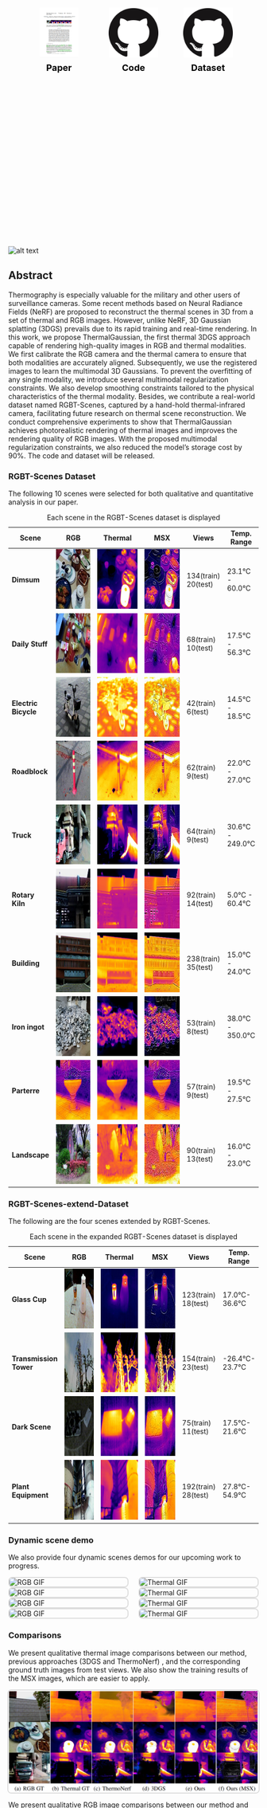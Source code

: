 
<div style="display: flex; justify-content: center; align-items: center; gap: 50px; height: 20vh;">
  <a href="https://arxiv.org/abs/2409.07200" style="display: flex; flex-direction: column; align-items: center; text-decoration: none; color: #000000; font-size: 18px; font-weight: bold; transition: text-decoration 0.3s ease;">
    <img src="paper.png" alt="Paper" style="width: 100px; height: 100px; object-fit: contain; margin-bottom: 10px;"> Paper
  </a>
  <a href="https://github.com/chen-hangyu/Thermal-Gaussian-main" style="display: flex; flex-direction: column; align-items: center; text-decoration: none; color: #000000; font-size: 18px; font-weight: bold; transition: text-decoration 0.3s ease;">
    <img src="github.png" alt="Code" style="width: 100px; height: 100px; object-fit: contain; margin-bottom: 10px;"> Code
  </a>
  <a href="https://drive.google.com/drive/folders/1xuPwqezNW_LSB5C-H8TQFJ7nLoSS2BOg?usp=drive_link" style="display: flex; flex-direction: column; align-items: center; text-decoration: none; color: #000000; font-size: 18px; font-weight: bold; transition: text-decoration 0.3s ease;">
    <img src="github.png" alt="Code" style="width: 100px; height: 100px; object-fit: contain; margin-bottom: 10px;"> Dataset
  </a>
</div>


              
![alt text](pipline.png)


## Abstract
Thermography is especially valuable for the military and other users of surveillance cameras. Some recent methods based on Neural Radiance Fields (NeRF) are
proposed to reconstruct the thermal scenes in 3D from a set of thermal and RGB images. However, unlike NeRF, 3D Gaussian splatting (3DGS) prevails due to its
rapid training and real-time rendering. In this work, we propose ThermalGaussian, the first thermal 3DGS approach capable of rendering high-quality images in
RGB and thermal modalities. We first calibrate the RGB camera and the thermal camera to ensure that both modalities are accurately aligned. Subsequently, we use the registered images to learn the multimodal 3D Gaussians. To prevent the overfitting of any single modality, we introduce several multimodal regularization
constraints. We also develop smoothing constraints tailored to the physical characteristics of the thermal modality. Besides, we contribute a real-world dataset
named RGBT-Scenes, captured by a hand-hold thermal-infrared camera, facilitating future research on thermal scene reconstruction. We conduct comprehensive experiments to show that ThermalGaussian achieves photorealistic rendering of thermal images and improves the rendering quality of RGB images. With the proposed multimodal regularization constraints, we also reduced the model’s storage cost by 90%. The code and dataset will be released.


### RGBT-Scenes Dataset
The following 10 scenes were selected for both qualitative and quantitative analysis in our paper.
<table>
        <colgroup>
                <col style="width: 12%;">
                <col style="width: 22%;">
                <col style="width: 22%;">
                <col style="width: 22%;">
                <col style="width: 10%;"> 
                <col style="width: 12%;"> 
        </colgroup>
        <caption>Each scene in the RGBT-Scenes dataset is displayed</caption>
        <thead>
            <tr>
                <th>Scene</th>
                <th>RGB</th>
                <th>Thermal</th>
                <th>MSX</th>
                <th>Views</th>
                <th class="temperature">Temp. Range</th>
            </tr>
        </thead>
        <tbody>
            <tr>
                <td><strong>Dimsum</strong></td>
                <td><img src="dataset/dimsum_rgb.jpg" alt="Dimsum RGB" width="160px" height="120px"></td>
                <td><img src="dataset/dimsum_thermal.jpg" alt="Dimsum Thermal" width="160px" height="120px"></td>
                <td><img src="dataset/dimsum_msx.jpg" alt="Dimsum MSX" width="160px" height="120px"></td>
                <td>134(train) 20(test)</td>
                <td class="temperature">23.1°C - 60.0°C</td>
            </tr>
            <tr>
                <td><strong>Daily Stuff</strong></td>
                <td><img src="dataset/DailyStuff_rgb.jpg" alt="Daily Stuff RGB" width="160px" height="120px"></td>
                <td><img src="dataset/DailyStuff_thermal.jpg" alt="Daily Stuff Thermal" width="160px" height="120px"></td>
                <td><img src="dataset/DailyStuff_msx.jpg" alt="Daily Stuff MSX" width="160px" height="120px"></td>
                <td>68(train) 10(test)</td>
                <td class="temperature">17.5°C - 56.3°C</td>
            </tr>
            <tr>
                <td><strong>Electric Bicycle</strong></td>
                <td><img src="dataset/electromobile_rgb.jpg" alt="Electric Bicycle RGB" width="160px" height="120px"></td>
                <td><img src="dataset/electromobile_thermal.jpg" alt="Electric Bicycle Thermal" width="160px" height="120px"></td>
                <td><img src="dataset/electromobile_msx.jpg" alt="Electric Bicycle MSX" width="160px" height="120px"></td>
                <td>42(train) 6(test)</td>
                <td class="temperature">14.5°C - 18.5°C</td>
            </tr>
            <tr>
                <td><strong>Roadblock</strong></td>
                <td><img src="dataset/roadblock_rgb.jpg" alt="Roadblock RGB" width="160px" height="120px"></td>
                <td><img src="dataset/roadblock_thermal.jpg" alt="Roadblock Thermal" width="160px" height="120px"></td>
                <td><img src="dataset/roadblock_msx.jpg" alt="Roadblock MSX" width="160px" height="120px"></td>
                <td>62(train) 9(test)</td>
                <td class="temperature">22.0°C - 27.0°C</td>
            </tr>
            <tr>
                <td><strong>Truck</strong></td>
                <td><img src="dataset/residue_truck_rgb.jpg" alt="Truck RGB" width="160px" height="120px"></td>
                <td><img src="dataset/residue_truck_thermal.jpg" alt="Truck Thermal" width="160px" height="120px"></td>
                <td><img src="dataset/residue_truck_msx.jpg" alt="Truck MSX" width="160px" height="120px"></td>
                <td>64(train) 9(test)</td>
                <td class="temperature">30.6°C - 249.0°C</td>
            </tr>
            <tr>
                <td><strong>Rotary Kiln</strong></td>
                <td><img src="dataset/Rotary_Kiln_rgb.jpg" alt="Rotary Kiln RGB" width="160px" height="120px"></td>
                <td><img src="dataset/Rotary_Kiln_thermal.jpg" alt="Rotary Kiln Thermal" width="160px" height="120px"></td>
                <td><img src="dataset/Rotary_Kiln_msx.jpg" alt="Rotary Kiln MSX" width="160px" height="120px"></td>
                <td>92(train) 14(test)</td>
                <td class="temperature">5.0°C - 60.4°C</td>
            </tr>
            <tr>
                <td><strong>Building</strong></td>
                <td><img src="dataset/building_rgb.jpg" alt="Building RGB" width="160px" height="120px"></td>
                <td><img src="dataset/building_thermal.jpg" alt="Building Thermal" width="160px" height="120px"></td>
                <td><img src="dataset/building_msx.jpg" alt="Building MSX" width="160px" height="120px"></td>
                <td>238(train) 35(test)</td>
                <td class="temperature">15.0°C - 24.0°C</td>
            </tr>
            <tr>
                <td><strong>Iron ingot</strong></td>
                <td><img src="dataset/iron_ingot_rgb.jpg" alt="Iron ingot RGB" width="160px" height="120px"></td>
                <td><img src="dataset/iron_ingot_thermal.jpg" alt="Iron ingot Thermal" width="160px" height="120px"></td>
                <td><img src="dataset/iron_ingot_msx.jpg" alt="Iron ingot MSX" width="160px" height="120px"></td>
                <td>53(train) 8(test)</td>
                <td class="temperature">38.0°C - 350.0°C</td>
            </tr>
            <tr>
                <td><strong>Parterre</strong></td>
                <td><img src="dataset/Parterre_msx.jpg" alt="Parterre RGB" width="160px" height="120px"></td>
                <td><img src="dataset/Parterre_thermal.jpg" alt="Parterre Thermal" width="160px" height="120px"></td>
                <td><img src="dataset/Parterre_msx.jpg" alt="Parterre MSX" width="160px" height="120px"></td>
                <td>57(train) 9(test)</td>
                <td class="temperature">19.5°C - 27.5°C</td>
            </tr>
            <tr>
                <td><strong>Landscape</strong></td>
                <td><img src="dataset/landscape_rgb.jpg" alt="Landscape RGB" width="160px" height="120px"></td>
                <td><img src="dataset/landscape_thermal.jpg" alt="Landscape Thermal" width="160px" height="120px"></td>
                <td><img src="dataset/landscape_msx.jpg" alt="Landscape MSX" width="160px" height="120px"></td>
                <td>90(train) 13(test)</td>
                <td class="temperature">16.0°C - 23.0°C</td>
            </tr>
        </tbody>
</table>
    



### RGBT-Scenes-extend-Dataset
The following are the four scenes extended by RGBT-Scenes.
<table>
        <colgroup>
                <col style="width: 12%;">
                <col style="width: 22%;">
                <col style="width: 22%;">
                <col style="width: 22%;">
                <col style="width: 10%;"> 
                <col style="width: 12%;"> 
        </colgroup>
        <caption>Each scene in the expanded RGBT-Scenes dataset is displayed</caption>
        <thead>
            <tr>
                <th>Scene</th>
                <th>RGB</th>
                <th>Thermal</th>
                <th>MSX</th>
                <th>Views</th>
                <th class="temperature">Temp. Range</th>
            </tr>
        </thead>
        <tbody>
            <tr>
                <td><strong>Glass Cup</strong></td>
                <td><img src="dataset/Cup_rgb.jpg" alt="Dimsum RGB" width="160px" height="120px"></td>
                <td><img src="dataset/Cup_thermal.jpg" alt="Dimsum Thermal" width="160px" height="120px"></td>
                <td><img src="dataset/Cup_msx.jpg" alt="Dimsum MSX" width="160px" height="120px"></td>
                <td>123(train) 18(test)</td>
                <td class="temperature">17.0°C- 36.6°C</td>
            </tr>
            <tr>
                <td><strong>Transmission Tower</strong></td>
                <td><img src="dataset/Tower_rgb.jpg" alt="Daily Stuff RGB" width="160px" height="120px"></td>
                <td><img src="dataset/Tower_thermal.jpg" alt="Daily Stuff Thermal" width="160px" height="120px"></td>
                <td><img src="dataset/Tower_msx.jpg" alt="Daily Stuff MSX" width="160px" height="120px"></td>
                <td>154(train) 23(test)</td>
                <td class="temperature">-26.4°C- 23.7°C</td>
            </tr>
            <tr>
                <td><strong>Dark Scene</strong></td>
                <td><img src="dataset/Dark_rgb.jpg" alt="Electric Bicycle RGB" width="160px" height="120px"></td>
                <td><img src="dataset/Dark_thermal.jpg" alt="Electric Bicycle Thermal" width="160px" height="120px"></td>
                <td><img src="dataset/Dark_msx.jpg" alt="Electric Bicycle MSX" width="160px" height="120px"></td>
                <td>75(train) 11(test)</td>
                <td class="temperature">17.5°C- 21.6°C</td>
            </tr>
            <tr>
                <td><strong>Plant Equipment</strong></td>
                <td><img src="dataset/Plant_rgb.jpg" alt="Roadblock RGB" width="160px" height="120px"></td>
                <td><img src="dataset/Plant_thermal.jpg" alt="Roadblock Thermal" width="160px" height="120px"></td>
                <td><img src="dataset/Plant_msx.jpg" alt="Roadblock MSX" width="160px" height="120px"></td>
                <td>192(train) 28(test)</td>
                <td class="temperature">27.8°C- 54.9°C</td>
            </tr>
        </tbody>
</table>


### Dynamic scene demo
We also provide four dynamic scenes demos for our upcoming work to progress.

<div class="container" style="display: flex; justify-content: center; gap: 20px;">
    <img src="dataset/hotwaterbag_rgb.gif" alt="RGB GIF" style="width: 320px; height: auto; border: 2px solid #ddd; border-radius: 8px;">
    <img src="dataset/hotwaterbag_thermal.gif" alt="Thermal GIF" style="width: 320px; height: auto; border: 2px solid #ddd; border-radius: 8px;">
</div>
<div class="container" style="display: flex; justify-content: center; gap: 20px;">
    <img src="dataset/pouroutwater_rgb.gif" alt="RGB GIF" style="width: 320px; height: auto; border: 2px solid #ddd; border-radius: 8px;">
    <img src="dataset/pouroutwater_thermal.gif" alt="Thermal GIF" style="width: 320px; height: auto; border: 2px solid #ddd; border-radius: 8px;">
</div>
<div class="container" style="display: flex; justify-content: center; gap: 20px;">
    <img src="dataset/beef_rgb.gif" alt="RGB GIF" style="width: 320px; height: auto; border: 2px solid #ddd; border-radius: 8px;">
    <img src="dataset/beef_thermal.gif" alt="Thermal GIF" style="width: 320px; height: auto; border: 2px solid #ddd; border-radius: 8px;">
</div>
<div class="container" style="display: flex; justify-content: center; gap: 20px;">
    <img src="dataset/refengqiang_rgb.gif" alt="RGB GIF" style="width: 320px; height: auto; border: 2px solid #ddd; border-radius: 8px;">
    <img src="dataset/refengqiang_thermal.gif" alt="Thermal GIF" style="width: 320px; height: auto; border: 2px solid #ddd; border-radius: 8px;">
</div>



### Comparisons
We present qualitative thermal image comparisons between our method, previous approaches (3DGS and ThermoNerf) , and the corresponding ground truth images from test views. We also show the training results of the MSX images, which are easier to apply.
<div class="container" style="display: flex; justify-content: center; gap: 20px;">
    <img src="comparison1.png" alt="thermal comparison" style="max-width: 100%; height: auto; border: 2px solid #ddd; border-radius: 8px;">
</div>

We present qualitative RGB image comparisons between our method and 3DGS from test views.
<div class="container" style="display: flex; justify-content: center; gap: 20px;">
    <img src="comparison2.png" alt="rgb comparison" style="max-width: 100%; height: auto; border: 2px solid #ddd; border-radius: 8px;">
</div>


To verify the effectiveness of our multimodal regularization term, we compare our multimodal regularization γ with manual adjustment of the thermal constraint coefficient in a truck scene. The comparison shows that our multimodal regularization approach reduces the storage space of RGB and thermal modalities while maintaining high image quality. At the same time, we visually present the Gaussian distributions of the original 3DGS method and our method with multimodal regularization.

<div style="text-align: center; margin-bottom: 20px;">
    <figure style="display: inline-block; margin: 0 20px;">
        <img src="dynamic_loss.png" alt="dynamic_loss" style="max-width: 100%; height: auto;">
        <figcaption style="margin-top: 8px;">(a) MR (γ) vs. Fixed coefficient</figcaption>
    </figure>
</div>
<div style="text-align: center;">
    <figure style="display: inline-block; margin: 0 20px;">
        <img src="Point_all.png" alt="point number" style="max-width: 100%; height: auto;">
        <figcaption style="margin-top: 8px;">(b)Gaussian distributions. Left: 3DGS; Right: Ours(MSMG)+MR</figcaption>
    </figure>
</div>

### Citation
  <pre style="background-color: #f4f4f4; padding: 15px; border-radius: 5px; font-family: 'Courier New', Courier, monospace;">
@article{lu2024thermalgaussian,
  title     = {ThermalGaussian: Thermal 3D Gaussian Splatting},
  author    = {Lu, Rongfeng and Chen, Hangyu and Zhu, Zunjie and Qin, Yuhang and Lu, Ming   and Zhang, Le and Yan, Chenggang and Xue, Anke},
  journal   = {arXiv preprint arXiv:2409.07200},
  year      = {2024},
}
  </pre>

